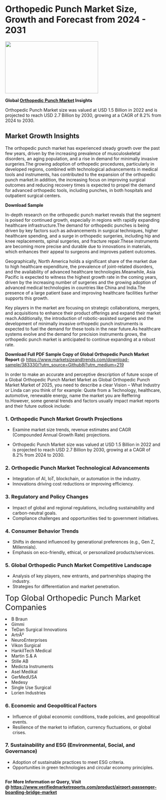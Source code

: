 <H1>Orthopedic Punch Market Size, Growth and Forecast from 2024 - 2031</H1><img class="aligncenter size-medium wp-image-584254" src="https://thirdeyenews.in/wp-content/uploads/2024/09/Global-Market-Research-300x168.jpeg" alt="" width="300" height="168" /><p><strong>Global&nbsp;<a href="https://www.marketsizeandtrends.com/download-sample/383330/?utm_source=Github8j?utm_medium=219">Orthopedic Punch Market</a> Insights</strong></p><p>Orthopedic Punch Market size was valued at USD 1.5 Billion in 2022 and is projected to reach USD 2.7 Billion by 2030, growing at a CAGR of 8.2% from 2024 to 2030.</p><p><h2>Market Growth Insights</h2> <p>The orthopedic punch market has experienced steady growth over the past few years, driven by the increasing prevalence of musculoskeletal disorders, an aging population, and a rise in demand for minimally invasive surgeries.The growing adoption of orthopedic procedures, particularly in developed regions, combined with technological advancements in medical tools and instruments, has contributed to the expansion of the orthopedic punch market.In addition, the increasing focus on improving surgical outcomes and reducing recovery times is expected to propel the demand for advanced orthopedic tools, including punches, in both hospitals and outpatient surgical centers.</p> <p><strong>Download Sample</strong></p> <p>In-depth research on the orthopedic punch market reveals that the segment is poised for continued growth, especially in regions with rapidly expanding healthcare infrastructure.The demand for orthopedic punches is being driven by key factors such as advancements in surgical techniques, higher healthcare spending, and a surge in orthopedic surgeries, including hip and knee replacements, spinal surgeries, and fracture repair.These instruments are becoming more precise and durable due to innovations in materials, which enhances their appeal to surgeons and improves patient outcomes.</p> <p>Geographically, North America holds a significant share of the market due to high healthcare expenditure, the prevalence of joint-related disorders, and the availability of advanced healthcare technologies.Meanwhile, Asia Pacific is expected to witness the highest growth rate in the coming years, driven by the increasing number of surgeries and the growing adoption of advanced medical technologies in countries like China and India.The presence of a large patient base and improving healthcare facilities further supports this growth.</p> <p>Key players in the market are focusing on strategic collaborations, mergers, and acquisitions to enhance their product offerings and expand their market reach.Additionally, the introduction of robotic-assisted surgeries and the development of minimally invasive orthopedic punch instruments is expected to fuel the demand for these tools in the near future.As healthcare systems evolve and the demand for precision instruments grows, the orthopedic punch market is anticipated to continue expanding at a robust rate.</p> <p><span class=""><strong>Download Full PDF Sample Copy of Global Orthopedic Punch Market Report</strong> @ <a href="https://www.marketsizeandtrends.com/download-sample/383330/?utm_source=Github8j?utm_medium=219" target="_blank">https://www.marketsizeandtrends.com/download-sample/383330/?utm_source=Github8j?utm_medium=219</a></span></p><p>In order to make an accurate and perceptive description of future scope of a Global&nbsp;Orthopedic Punch Market Market as Global&nbsp;Orthopedic Punch Market Market of 2025, you need to describe a clear Vision &ndash; What Industry or Linda can you think of for example: Quote from a Technology, healthcare, automotive, renewable energy, name the market you are Reffering to.However, some general trends and factors usually impact market reports and their future outlook include:</p><h3>1.&nbsp;<strong>Orthopedic Punch Market Growth Projections</strong></h3><ul><li>Examine market size trends, revenue estimates and CAGR (Compounded Annual Growth Rate) projections.</li><li><p>Orthopedic Punch Market size was valued at USD 1.5 Billion in 2022 and is projected to reach USD 2.7 Billion by 2030, growing at a CAGR of 8.2% from 2024 to 2030.</p></li></ul><h3>2.&nbsp;<strong>Orthopedic Punch Market Technological Advancements</strong></h3><ul><li>Integration of AI, IoT, blockchain, or automation in the industry.</li><li>Innovations driving cost reductions or improving efficiency.</li></ul><h3>3.&nbsp;<strong>Regulatory and Policy Changes</strong></h3><ul><li>Impact of global and regional regulations, including sustainability and carbon-neutral goals.</li><li>Compliance challenges and opportunities tied to government initiatives.</li></ul><h3>4.&nbsp;<strong>Consumer Behavior Trends</strong></h3><ul><li>Shifts in demand influenced by generational preferences (e.g., Gen Z, Millennials).</li><li>Emphasis on eco-friendly, ethical, or personalized products/services.</li></ul><h3>5.&nbsp;<strong>Global Orthopedic Punch Market Competitive Landscape</strong></h3><ul><li>Analysis of key players, new entrants, and partnerships shaping the industry.</li><li>Strategies for differentiation and market penetration.</li></ul><p data-pm-slice="1 1 []"><span style="color: inherit; font-family: inherit; font-size: 25px;">Top Global Orthopedic Punch Market Companies</span></p><div class="" data-test-id=""><p><li>B Braun</li><li> Gimmi</li><li> TeDan Surgical Innovations</li><li> ArtrÃ²</li><li> NeuroEnterprises</li><li> Vikon Surgical</li><li> HankilTech Medical</li><li> Martin S.& A</li><li> Stille AB</li><li> Medicta Instruments</li><li> Asel Medikal</li><li> GerMedUSA</li><li> Medesy</li><li> Single Use Surgical</li><li> Lorien Industries</li></p></div><h3>6.&nbsp;<strong>Economic and Geopolitical Factors</strong></h3><ul><li>Influence of global economic conditions, trade policies, and geopolitical events.</li><li>Resilience of the market to inflation, currency fluctuations, or global crises.</li></ul><h3>7.&nbsp;<strong>Sustainability and ESG (Environmental, Social, and Governance)</strong></h3><ul><li>Adoption of sustainable practices to meet ESG criteria.</li><li>Opportunities in green technologies and circular economy principles.</li></ul><h2><strong style="font-size: 14px;">For More Information or Query, Visit @&nbsp;</strong><a style="background-color: #ffffff; font-size: 14px;" href="https://www.marketsizeandtrends.com/report/orthopedic-punch-market/" target="_blank">https://www.verifiedmarketreports.com/product/airport-passenger-boarding-bridge-market</a></h2>